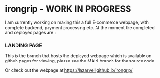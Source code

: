 # irongrip - WORK IN PROGRESS

I am currently working on making this a full E-commerce webpage, with complete backend, payment processing etc. At the moment the completed and deployed pages are :

<h3>LANDING PAGE</h3>

This is the branch that hosts the deployed webpage which is available on github pages for viewing, please see the MAIN branch for the source code.

Or check out the webpage at https://lazarvell.github.io/irongrip/
